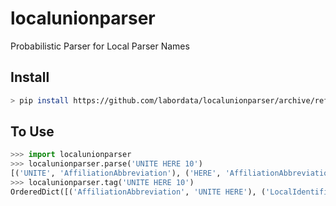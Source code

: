 # localunionparser
Probabilistic Parser for Local Parser Names

## Install
```bash
> pip install https://github.com/labordata/localunionparser/archive/refs/heads/main.zip
```

## To Use
```Python console
>>> import localunionparser
>>> localunionparser.parse('UNITE HERE 10')
[('UNITE', 'AffiliationAbbreviation'), ('HERE', 'AffiliationAbbreviation'), ('10', 'LocalIdentifier')]
>>> localunionparser.tag('UNITE HERE 10')
OrderedDict([('AffiliationAbbreviation', 'UNITE HERE'), ('LocalIdentifier', '10')])
```
